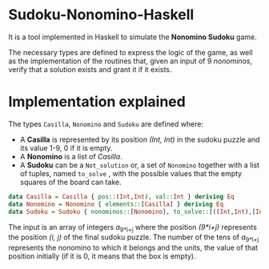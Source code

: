 # Sudoku-Nonomino-Haskell

It is a tool implemented in Haskell to simulate the **Nonomino Sudoku** game.

The necessary types are defined to express the logic of the game, as well as the implementation of the routines that, given an input of 9 *nonominos*, verify that a solution exists and grant it if it exists.

# Implementation explained

The types `Casilla`, `Nonomino` and `Sudoku` are defined where:
* A **Casilla** is represented by its position *(Int, Int)* in the sudoku puzzle and its value 1-9, 0 if it is empty.
* A **Nonomino** is a list of *Casilla*.
* A **Sudoku** can be a `Not_solution` or, a set of `Nonomino` together with a list of tuples, named `to_solve` , with the possible values that the empty squares of the board can take.



```haskell
data Casilla = Casilla { pos::(Int,Int), val::Int } deriving Eq
data Nonomino = Nonomino { elements::[Casilla] } deriving Eq
data Sudoku = Sudoku { nonominos::[Nonomino], to_solve::[((Int,Int),[Int])]} | Not_solution deriving Eq
```


The input is an array of integers *a*<sub>9\*i+j</sub> where the position *(9\*i+j)* represents the position *(i, j)* of the final sudoku puzzle. The number of the tens of *a*<sub>9\*i+j</sub> represents the nonomino to which it belongs and the units, the value of that position initially (if it is 0, it means that the box is empty).



